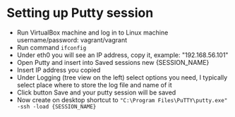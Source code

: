 # Setting up Putty session

- Run VirtualBox machine and log in to Linux machine username/password: vagrant/vagrant
- Run command ```ifconfig```
- Under eth0 you will see an IP address, copy it, example: "192.168.56.101"
- Open Putty and insert into Saved sessions new {SESSION_NAME}
- Insert IP address you copied
- Under Logging (tree view on the left) select options you need, I typically select place where to store the log file and name of it
- Click button Save and your putty session will be saved
- Now create on desktop shortcut to ```"C:\Program Files\PuTTY\putty.exe" -ssh -load {SESSION_NAME}```
